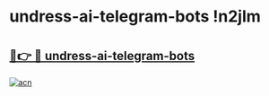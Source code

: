 # undress-ai-telegram-bots !n2jlm

# <h2><a href="https://liih3y.esa.edu.pl?title=undress-ai-telegram-bots&ref=n2jlm">🔗👉 🔴 undress-ai-telegram-bots</a></h2>

[![acn](https://github.com/user-attachments/assets/0f9c940e-d8b0-45ae-aac7-cd30a18b3e1c)](https://liih3y.esa.edu.pl?title=undress-ai-telegram-bots&ref=n2jlm)

